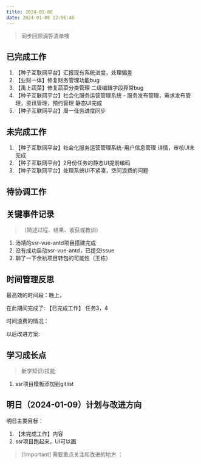 ```yaml
---
title: 2024-01-08
date: 2024-01-08 12:56:46
---
```


> 同步回顾滴答清单噢

## 已完成工作

1. 【种子互联网平台】汇报现有系统进度，处理偏差
2. 【业财一体】修复财务管理功能bug
3. 【禹上蔬菜】修复蔬菜分类管理 二级编辑字段异常bug
4. 【种子互联网平台】社会化服务运营管理系统 - 服务发布管理，需求发布管理，资讯管理，预约管理 静态UI完成
5. 【种子互联网平台】周一任务进度同步

## 未完成工作

1. 【种子互联网平台】社会化服务运营管理系统-用户信息管理 详情，审核UI未完成
2. 【种子互联网平台】2月份任务的静态UI提前编码
3. 【种子互联网平台】处理系统UI不紧凑，空间浪费的问题

## 待协调工作

## 关键事件记录

> （简述过程、结果、收获或教训）

1. 汤靖的ssr-vue-antd项目搭建完成
2. 没有成功启动ssr-vue-antd，已提交issue
3. 聊了一下余杭项目转包的可能性（王栋）

## 时间管理反思

最高效的时间段：晚上，

在此期间完成了: 【已完成工作】 任务3，4

时间浪费的情况：

以后改进方案:

## 学习成长点

> 新学知识/技能

1. ssr项目模板添加到gitlist

## 明日（2024-01-09）计划与改进方向

明日主要目标：

1. 【未完成工作】内容
2. ssr项目跑起来，UI可以画

>[!important] 需要重点关注和改进的地方 ：

